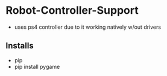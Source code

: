 # Robot-Controller-Support

- uses ps4 controller due to it working natively w/out drivers

## Installs

- pip
- pip install pygame

